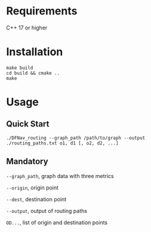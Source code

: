 # Requirements
C++ 17 or higher

# Installation
```
make build
cd build && cmake ..
make
```

# Usage
## Quick Start
```
./DFNav_routing --graph_path /path/to/graph --output ./routing_paths.txt o1, d1 [, o2, d2, ...]
```

## Mandatory
`--graph_path`, graph data with three metrics

`--origin`, origin point

`--dest`, destination point

`--output`, output of routing paths

`OD...`, list of origin and destination points
